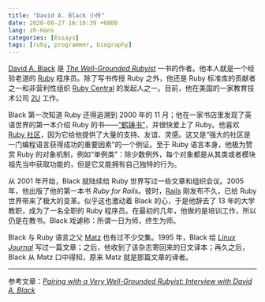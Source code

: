 ```yaml
---
title: "David A. Black 小传"
date: 2020-08-27 16:16:39 +0800
lang: zh-Hans
categories: [Essays]
tags: [ruby, programmer, biography]
---
```


[David A. Black](https://www.davidablack.net/) 是 [*The Well-Grounded Rubyist*](https://www.manning.com/books/the-well-grounded-rubyist-third-edition) 一书的作者。他本人就是一个经验老道的 [Ruby](https://www.ruby-lang.org/en/) 程序员。除了写书传授 Ruby 之外，他还是 Ruby 标准库的贡献者之一和非营利性组织 [Ruby Central](https://rubycentral.org/) 的发起人之一。目前，他在美国的一家教育技术公司 [2U](https://2u.com/) 工作。

Black 第一次知道 Ruby 还得追溯到 2000 年的 11 月；他在一家书店里发现了英语世界的第一本介绍 Ruby 的书——[“鹤锤书”](https://en.wikipedia.org/wiki/Programming_Ruby)，并很快爱上了 Ruby。他喜欢 [Ruby 社区](https://www.ruby-lang.org/en/community/)，因为它给他提供了大量的支持、友谊、灵感。这又是“强大的社区是一门编程语言获得成功的重要因素”的一个例证。至于 Ruby 语言本身，他极为赞赏 Ruby 的对象机制，例如“单例类”：除少数例外，每个对象都是从其类或者模块祖先当中获取功能的，但是它又能拥有自己独特的行为。

从 2001 年开始，Black 就陆续给 Ruby 世界写过一些文章和组织会议。2005 年，他出版了他的第一本书 *Ruby for Rails*。彼时，[Rails](https://rubyonrails.org/) 刚发布不久，已给 Ruby 世界带来了极大的变革。似乎这也激动着 Black 的心，于是他辞去了 13 年的大学教职，成为了一名全职的 Ruby 程序员。在最初的几年，他做的是培训工作，所以仍是在教书。Black 戏谑称：所谓一日为师，终生为师。

Black 与 Ruby 语言之父 [Matz](https://twitter.com/yukihiro_matz) 也有过不少交集。1995 年，Black 给 [*Linux Journal*](https://www.linuxjournal.com/) 写过一篇文章；之后，他收到了该杂志寄回来的日文译本；再久之后，Black 从 Matz 口中得知，原来 Matz 就是那篇文章的译者。

---

参考文章：[*Pairing with a Very Well-Grounded Rubyist: Interview with David A. Black*](https://hackernoon.com/pairing-with-a-very-well-grounded-rubyist-interview-with-david-a-black-b8566cc3fe8f)
